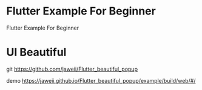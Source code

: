 # Flutter Example For Beginner
Flutter Example For Beginner

# UI Beautiful

git 
https://github.com/jaweii/Flutter_beautiful_popup

demo 
https://jaweii.github.io/Flutter_beautiful_popup/example/build/web/#/
